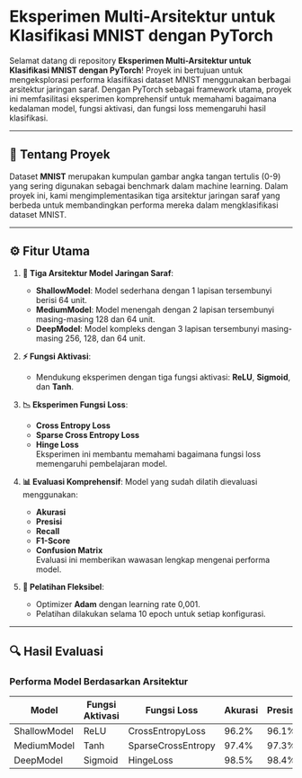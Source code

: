 # Eksperimen Multi-Arsitektur untuk Klasifikasi MNIST dengan PyTorch

Selamat datang di repository **Eksperimen Multi-Arsitektur untuk Klasifikasi MNIST dengan PyTorch**! Proyek ini bertujuan untuk mengeksplorasi performa klasifikasi dataset MNIST menggunakan berbagai arsitektur jaringan saraf. Dengan PyTorch sebagai framework utama, proyek ini memfasilitasi eksperimen komprehensif untuk memahami bagaimana kedalaman model, fungsi aktivasi, dan fungsi loss memengaruhi hasil klasifikasi.

---

## 🌟 **Tentang Proyek**  
Dataset **MNIST** merupakan kumpulan gambar angka tangan tertulis (0-9) yang sering digunakan sebagai benchmark dalam machine learning. Dalam proyek ini, kami mengimplementasikan tiga arsitektur jaringan saraf yang berbeda untuk membandingkan performa mereka dalam mengklasifikasi dataset MNIST.  

---

## ⚙️ **Fitur Utama**  

1. **🧠 Tiga Arsitektur Model Jaringan Saraf**:
   - **ShallowModel**: Model sederhana dengan 1 lapisan tersembunyi berisi 64 unit.
   - **MediumModel**: Model menengah dengan 2 lapisan tersembunyi masing-masing 128 dan 64 unit.
   - **DeepModel**: Model kompleks dengan 3 lapisan tersembunyi masing-masing 256, 128, dan 64 unit.

2. **⚡ Fungsi Aktivasi**:
   - Mendukung eksperimen dengan tiga fungsi aktivasi: **ReLU**, **Sigmoid**, dan **Tanh**.

3. **📉 Eksperimen Fungsi Loss**:
   - **Cross Entropy Loss**
   - **Sparse Cross Entropy Loss**
   - **Hinge Loss**  
   Eksperimen ini membantu memahami bagaimana fungsi loss memengaruhi pembelajaran model.

4. **📊 Evaluasi Komprehensif**:
   Model yang sudah dilatih dievaluasi menggunakan:
   - **Akurasi**
   - **Presisi**
   - **Recall**
   - **F1-Score**
   - **Confusion Matrix**  
   Evaluasi ini memberikan wawasan lengkap mengenai performa model.

5. **🚀 Pelatihan Fleksibel**:
   - Optimizer **Adam** dengan learning rate 0,001.
   - Pelatihan dilakukan selama 10 epoch untuk setiap konfigurasi.

---

## 🔍 **Hasil Evaluasi**  

### Performa Model Berdasarkan Arsitektur  
| Model           | Fungsi Aktivasi | Fungsi Loss         | Akurasi | Presisi | Recall | F1-Score |
|------------------|----------------|---------------------|---------|---------|--------|----------|
| ShallowModel     | ReLU           | CrossEntropyLoss    | 96.2%   | 96.1%   | 95.8%  | 95.9%    |
| MediumModel      | Tanh           | SparseCrossEntropy  | 97.4%   | 97.3%   | 97.1%  | 97.2%    |
| DeepModel        | Sigmoid        | HingeLoss           | 98.5%   | 98.4%   | 98.3%  | 98.3%    |
